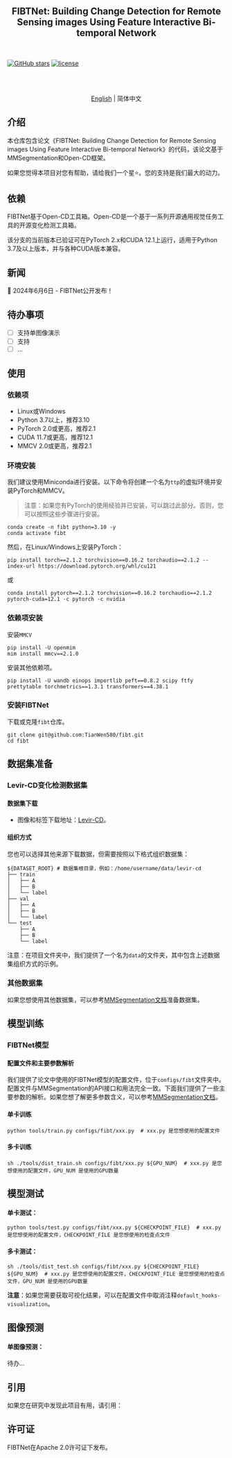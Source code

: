 <div align="center">
    <h2>
        FIBTNet: Building Change Detection for Remote Sensing images Using Feature Interactive Bi-temporal Network
    </h2>
</div>
<br>

[![GitHub stars](https://badgen.net/github/stars/KyanChen/TTP)](https://github.com/KyanChen/TTP)
[![license](https://img.shields.io/badge/license-Apache--2.0-green)](LICENSE)

<br>
<br>

<div align="center">

<!-- English | [简体中文](README_zh-CN.md) -->
[English](README.md) | 简体中文

</div>

## 介绍

本仓库包含论文《FIBTNet: Building Change Detection for Remote Sensing images Using Feature Interactive Bi-temporal Network》的代码，该论文基于MMSegmentation和Open-CD框架。

如果您觉得本项目对您有帮助，请给我们一个星⭐️。您的支持是我们最大的动力。

## 依赖

FIBTNet基于Open-CD工具箱。Open-CD是一个基于一系列开源通用视觉任务工具的开源变化检测工具箱。

该分支的当前版本已验证可在PyTorch 2.x和CUDA 12.1上运行，适用于Python 3.7及以上版本，并与各种CUDA版本兼容。

## 新闻
🌟 2024年6月6日 - FIBTNet公开发布！

## 待办事项

- [ ] 支持单图像演示
- [ ] 支持
- [ ] ...

## 使用

### 依赖项
- Linux或Windows
- Python 3.7以上，推荐3.10
- PyTorch 2.0或更高，推荐2.1
- CUDA 11.7或更高，推荐12.1
- MMCV 2.0或更高，推荐2.1

### 环境安装

我们建议使用Miniconda进行安装。以下命令将创建一个名为`ttp`的虚拟环境并安装PyTorch和MMCV。

> 注意：如果您有PyTorch的使用经验并已安装，可以跳过此部分。否则，您可以按照这些步骤进行安装。

```shell
conda create -n fibt python=3.10 -y
conda activate fibt
```

然后，在Linux/Windows上安装PyTorch：

```shell
pip install torch==2.1.2 torchvision==0.16.2 torchaudio==2.1.2 --index-url https://download.pytorch.org/whl/cu121
```

或

```shell
conda install pytorch==2.1.2 torchvision==0.16.2 torchaudio==2.1.2 pytorch-cuda=12.1 -c pytorch -c nvidia
```

### 依赖项安装

安装`MMCV`

```shell
pip install -U openmim
mim install mmcv==2.1.0
```

安装其他依赖项。

```shell
pip install -U wandb einops importlib peft==0.8.2 scipy ftfy prettytable torchmetrics==1.3.1 transformers==4.38.1
```

### 安装FIBTNet

下载或克隆`fibt`仓库。

```shell
git clone git@github.com:TianWen580/fibt.git
cd fibt
```

## 数据集准备

### Levir-CD变化检测数据集

#### 数据集下载

- 图像和标签下载地址：[Levir-CD](https://chenhao.in/LEVIR/)。

#### 组织方式

您也可以选择其他来源下载数据，但需要按照以下格式组织数据集：

```
${DATASET_ROOT} # 数据集根目录，例如：/home/username/data/levir-cd
├── train
│   ├── A
│   ├── B
│   └── label
├── val
│   ├── A
│   ├── B
│   └── label
└── test
    ├── A
    ├── B
    └── label
```

注意：在项目文件夹中，我们提供了一个名为`data`的文件夹，其中包含上述数据集组织方式的示例。

### 其他数据集

如果您想使用其他数据集，可以参考[MMSegmentation文档](https://mmsegmentation.readthedocs.io/zh-cn/latest/user_guides/2_dataset_prepare.html)准备数据集。
</details>

## 模型训练

### FIBTNet模型

#### 配置文件和主要参数解析

我们提供了论文中使用的FIBTNet模型的配置文件，位于`configs/fibt`文件夹中。配置文件与MMSegmentation的API接口和用法完全一致。下面我们提供了一些主要参数的解析。如果您想了解更多参数含义，可以参考[MMSegmentation文档](https://mmsegmentation.readthedocs.io/zh-cn/latest/user_guides/1_config.html)。

#### 单卡训练

```shell
python tools/train.py configs/fibt/xxx.py  # xxx.py 是您想使用的配置文件
```

#### 多卡训练

```shell
sh ./tools/dist_train.sh configs/fibt/xxx.py ${GPU_NUM}  # xxx.py 是您想使用的配置文件，GPU_NUM 是使用的GPU数量
```
## 模型测试

#### 单卡测试：

```shell
python tools/test.py configs/fibt/xxx.py ${CHECKPOINT_FILE}  # xxx.py 是您想使用的配置文件，CHECKPOINT_FILE 是您想使用的检查点文件
```

#### 多卡测试：

```shell
sh ./tools/dist_test.sh configs/fibt/xxx.py ${CHECKPOINT_FILE} ${GPU_NUM}  # xxx.py 是您想使用的配置文件，CHECKPOINT_FILE 是您想使用的检查点文件，GPU_NUM 是使用的GPU数量
```

**注意**：如果您需要获取可视化结果，可以在配置文件中取消注释`default_hooks-visualization`。

## 图像预测

#### 单图像预测：

待办...

## 引用

如果您在研究中发现此项目有用，请引用：

<!-- ```bibtex
@ARTICLE{10438490,
  author={Li, Kaiyu and Cao, Xiangyong and Meng, Deyu},
  journal={IEEE Transactions on Geoscience and Remote Sensing}, 
  title={A New Learning Paradigm for Foundation Model-based Remote Sensing Change Detection}, 
  year={2024},
  volume={},
  number={},
  pages={1-1},
  keywords={Adaptation models;Task analysis;Data models;Computational modeling;Feature extraction;Transformers;Tuning;Change detection;foundation model;visual tuning;remote sensing image processing;deep learning},
  doi={10.1109/TGRS.2024.3365825}}

@ARTICLE{10129139,
  author={Fang, Sheng and Li, Kaiyu and Li, Zhe},
  journal={IEEE Transactions on Geoscience and Remote Sensing}, 
  title={Changer: Feature Interaction is What You Need for Change Detection}, 
  year={2023},
  volume={61},
  number={},
  pages={1-11},
  doi={10.1109/TGRS.2023.3277496}}
``` -->

## 许可证

FIBTNet在Apache 2.0许可证下发布。